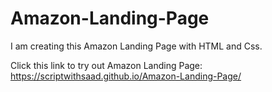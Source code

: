 # Amazon-Landing-Page
I am creating this Amazon Landing Page with HTML and Css.

Click this link to try out Amazon Landing Page:
https://scriptwithsaad.github.io/Amazon-Landing-Page/
